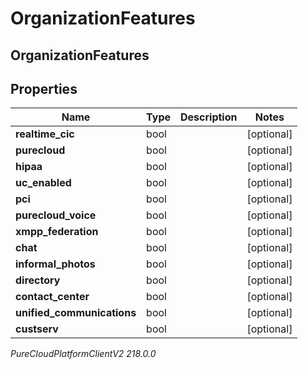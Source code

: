 # OrganizationFeatures

## OrganizationFeatures

## Properties

|Name | Type | Description | Notes|
|------------ | ------------- | ------------- | -------------|
| **realtime_cic** | bool |  | [optional] |
| **purecloud** | bool |  | [optional] |
| **hipaa** | bool |  | [optional] |
| **uc_enabled** | bool |  | [optional] |
| **pci** | bool |  | [optional] |
| **purecloud_voice** | bool |  | [optional] |
| **xmpp_federation** | bool |  | [optional] |
| **chat** | bool |  | [optional] |
| **informal_photos** | bool |  | [optional] |
| **directory** | bool |  | [optional] |
| **contact_center** | bool |  | [optional] |
| **unified_communications** | bool |  | [optional] |
| **custserv** | bool |  | [optional] |



_PureCloudPlatformClientV2 218.0.0_
